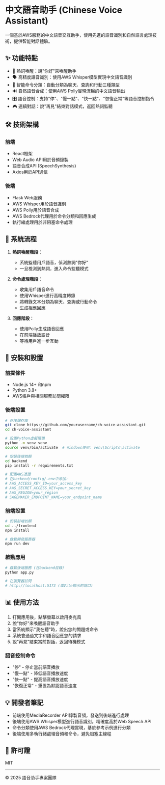 
# 中文語音助手 (Chinese Voice Assistant)

一個基於AWS服務的中文語音交互助手，使用先進的語音識別和自然語言處理技術，提供智能對話體驗。

## ✨ 功能特點

- 🎯 熱詞喚醒：說"你好"來喚醒助手
- 🗣️ 高精度語音識別：使用AWS Whisper模型實現中文語音識別
- 🤖 智能命令分類：自動分類為聊天、查詢和行動三種類型
- 🔊 自然語音合成：使用AWS Polly實現流暢的中文語音輸出
- 🎛️ 語音控制：支持"停"、"慢一點"、"快一點"、"恢復正常"等語音控制指令
- 🎮 連續對話：說"再見"結束對話模式，返回熱詞監聽

## 🛠️ 技術架構

### 前端
- React框架
- Web Audio API用於音頻錄製
- 語音合成API (SpeechSynthesis)
- Axios用於API通信

### 後端
- Flask Web服務
- AWS Whisper用於語音識別
- AWS Polly用於語音合成
- AWS Bedrock代理用於命令分類和回應生成
- 執行緒處理用於非阻塞命令處理

## 📝 系統流程

1. **熱詞喚醒階段**：
   - 系統監聽用戶語音，偵測熱詞"你好"
   - 一旦檢測到熱詞，進入命令監聽模式

2. **命令處理階段**：
   - 收集用戶語音命令
   - 使用Whisper進行高精度轉錄
   - 將轉錄文本分類為聊天、查詢或行動命令
   - 生成相應回應

3. **回應階段**：
   - 使用Polly生成語音回應
   - 在前端播放語音
   - 等待用戶進一步互動

## 🚀 安裝和設置

### 前提條件
- Node.js 14+ 和npm
- Python 3.8+
- AWS帳戶與相關服務訪問權限

### 後端設置
```bash
# 克隆儲存庫
git clone https://github.com/yourusername/ch-voice-assistant.git
cd ch-voice-assistant

# 設置Python虛擬環境
python -m venv venv
source venv/bin/activate  # Windows使用: venv\Scripts\activate

# 安裝後端依賴
cd backend
pip install -r requirements.txt

# 配置AWS憑證
# 在backend/config/.env中添加:
# AWS_ACCESS_KEY_ID=your_access_key
# AWS_SECRET_ACCESS_KEY=your_secret_key
# AWS_REGION=your_region
# SAGEMAKER_ENDPOINT_NAME=your_endpoint_name
```

### 前端設置
```bash
# 安裝前端依賴
cd ../frontend
npm install

# 啟動開發服務器
npm run dev
```

### 啟動應用
```bash
# 啟動後端服務 (在backend目錄)
python app.py

# 在瀏覽器訪問
# http://localhost:5173 (或Vite顯示的端口)
```

## 📊 使用方法

1. 打開應用後，點擊螢幕以啟用麥克風
2. 說"你好"來喚醒語音助手
3. 當系統顯示"我在聽"時，說出您的問題或命令
4. 系統會通過文字和語音回應您的請求
5. 說"再見"結束當前對話，返回待機模式

### 語音控制命令
- "停" - 停止當前語音播放
- "慢一點" - 降低語音播放速度
- "快一點" - 提高語音播放速度
- "恢復正常" - 重置為默認語音速度

## 💡 開發者筆記

- 前端使用MediaRecorder API錄製音頻，發送到後端進行處理
- 後端使用AWS Whisper模型進行語音識別，精確度高於Web Speech API
- 命令分類使用AWS Bedrock代理實現，基於參考示例進行分類
- 後端使用多執行緒處理音頻和命令，避免阻塞主線程

## 📜 許可證

MIT

---

© 2025 語音助手專案團隊
